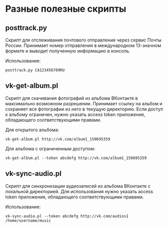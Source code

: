 Разные полезные скрипты
=======================

posttrack.py
------------

Скрипт для отслеживания почтового отправления через сервис Почты России.
Принимает номер отправления в международном 13-значном формате и выводит
полученную информацию в консоль.

Использование:

    posttrack.py CA123456789RU

vk-get-album.pl
---------------

Скрипт для скачивания фотографий из альбома ВКонтакте в максимально возможном
разрешении. Принимает ссылку на альбом и сохраняет все фотографии из него в
текущую директорию. Если доступ к альбому ограничен, нужно указать access token
приложения, обладающего соответствующими правами.

Для открытого альбома:

    vk-get-album.pl http://vk.com/album1_150695359

Для альбома с ограниченным доступом:

    vk-get-album.pl --token abcdefg http://vk.com/album1_150695359

vk-sync-audio.pl
----------------

Скрипт для синхронизации аудиозаписей из альбома ВКонтакте с локальной директорией.
Для использования нужно указать access token приложения, обладающего соответствующими
правами.

Использование:

    vk-sync-audio.pl --token abcdefg http://vk.com/audios1 /home/username/music
